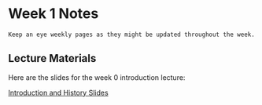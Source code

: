 Week 1 Notes
============================

```{note}
Keep an eye weekly pages as they might be updated throughout the week.
```

## Lecture Materials

Here are the slides for the week 0 introduction lecture:

<a href="../resources/10_01_20-introduction_history.pdf" >Introduction and History Slides</a>
